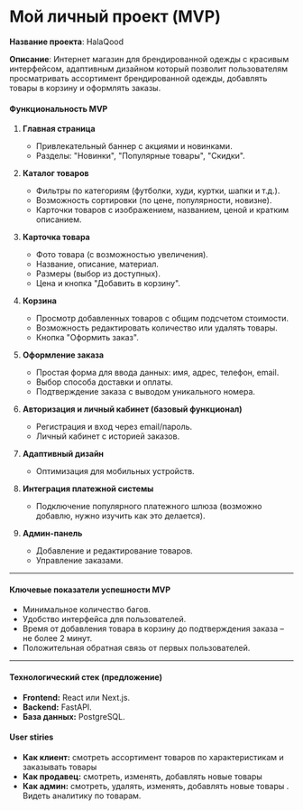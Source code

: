 # Мой личный проект (MVP)

**Название проекта**: HalaQood

**Описание**: Интернет магазин для брендированной одежды с красивым интерфейсом, адаптивным дизайном который позволит пользователям просматривать ассортимент брендированной одежды, добавлять товары в корзину и оформлять заказы.

#### **Функциональность MVP**

1. **Главная страница**  
   - Привлекательный баннер с акциями и новинками.  
   - Разделы: "Новинки", "Популярные товары", "Скидки".  

2. **Каталог товаров**  
   - Фильтры по категориям (футболки, худи, куртки, шапки и т.д.).  
   - Возможность сортировки (по цене, популярности, новизне).  
   - Карточки товаров с изображением, названием, ценой и кратким описанием.  

3. **Карточка товара**  
   - Фото товара (с возможностью увеличения).  
   - Название, описание, материал.  
   - Размеры (выбор из доступных).  
   - Цена и кнопка "Добавить в корзину".  

4. **Корзина**  
   - Просмотр добавленных товаров с общим подсчетом стоимости.  
   - Возможность редактировать количество или удалять товары.  
   - Кнопка "Оформить заказ".  

5. **Оформление заказа**  
   - Простая форма для ввода данных: имя, адрес, телефон, email.  
   - Выбор способа доставки и оплаты.  
   - Подтверждение заказа с выводом уникального номера.  

6. **Авторизация и личный кабинет (базовый функционал)**  
   - Регистрация и вход через email/пароль.  
   - Личный кабинет с историей заказов.  

7. **Адаптивный дизайн**  
   - Оптимизация для мобильных устройств.  

8. **Интеграция платежной системы**  
   - Подключение популярного платежного шлюза (возможно добавлю, нужно изучить как это делается).  

9. **Админ-панель**  
   - Добавление и редактирование товаров.  
   - Управление заказами.  

---

#### **Ключевые показатели успешности MVP**  
- Минимальное количество багов.  
- Удобство интерфейса для пользователей.  
- Время от добавления товара в корзину до подтверждения заказа – не более 2 минут.  
- Положительная обратная связь от первых пользователей.  

---

#### **Технологический стек (предложение)**  
- **Frontend:** React или Next.js.  
- **Backend:** FastAPI.  
- **База данных:** PostgreSQL.

#### **User stiries**  
- **Как клиент:** смотреть ассортимент товаров по характеристикам и заказывать товары 
- **Как продавец:** смотреть, изменять, добавлять новые товары
- **Как админ:** смотреть, удалять, изменять, добавлять новые товары . Видеть аналитику по товарам.